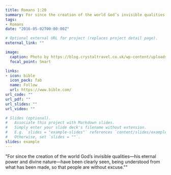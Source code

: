 ```yaml
---
title: Romans 1:20
summary: For since the creation of the world God’s invisible qualities...
tags:
- Romans
date: "2016-05-02T00:00:00Z"

# Optional external URL for project (replaces project detail page).
external_link: ""

image:
  caption: Photo by https://blog.crystaltravel.co.uk/wp-content/uploads/2018/02/KAWASAN-FALLS.jpg
  focal_point: Smart

links:
- icon: bible
  icon_pack: fab
  name: Follow
  url: https://www.bible.com/
url_code: ""
url_pdf: ""
url_slides: ""
url_video: ""

# Slides (optional).
#   Associate this project with Markdown slides.
#   Simply enter your slide deck's filename without extension.
#   E.g. `slides = "example-slides"` references `content/slides/example-slides.md`.
#   Otherwise, set `slides = ""`.
slides: example
---
```


"For since the creation of the world God’s invisible qualities—his eternal power and divine nature—have been clearly seen, being understood from what has been made, so that people are without excuse.""